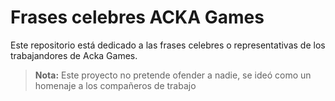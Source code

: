 # Frases celebres ACKA Games

Este repositorio está dedicado a las frases celebres o representativas de los trabajandores de Acka Games.

> **Nota:** Este proyecto no pretende ofender a nadie, se ideó como un homenaje a los compañeros de trabajo
